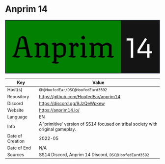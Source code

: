 # Anprim 14

![LOGO](logo.png)

| Key  | Value |
| ------------- | ------------- |
| Host(s) | `GH@HoofedEar/DSC@HoofedEar#3592` |
| Repository  | https://github.com/HoofedEar/anprim14 |
| Discord  | https://discord.gg/9JzQeWpkew |
| Website | https://anprim14.io/ |
| Language | EN |
| Info | A 'primitive' version of SS14 focused on tribal society with original gameplay. |
| Date of Creation | 2022-05 |
| Date of End |  N/A |
| Sources | SS14 Discord, Anprim 14 Discord, `DSC@HoofedEar#3592` |